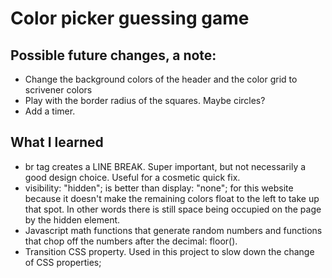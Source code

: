 # Color picker guessing game

## Possible future changes, a note:
* Change the background colors of the header and the color grid to scrivener colors
* Play with the border radius of the squares. Maybe circles?
* Add a timer.

## What I learned
* br tag creates a LINE BREAK. Super important, but not necessarily a good design choice. Useful for a cosmetic quick fix.
* visibility: "hidden"; is better than display: "none"; for this website because it doesn't make the remaining colors float to the left to take up that spot. In other words there is still space being occupied on the page by the hidden element.
* Javascript math functions that generate random numbers and functions that chop off the numbers after the decimal: floor().
* Transition CSS property. Used in this project to slow down the change of CSS properties;